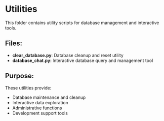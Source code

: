 # Utilities

This folder contains utility scripts for database management and interactive tools.

## Files:

- **clear_database.py**: Database cleanup and reset utility
- **database_chat.py**: Interactive database query and management tool

## Purpose:

These utilities provide:
- Database maintenance and cleanup
- Interactive data exploration
- Administrative functions
- Development support tools